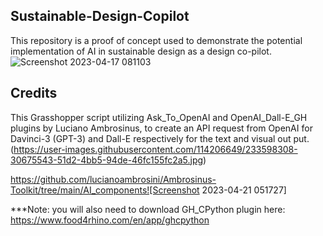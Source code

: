 ## Sustainable-Design-Copilot

This repository is a proof of concept used to demonstrate the potential implementation of AI in sustainable design as a design co-pilot. <br />
![Screenshot 2023-04-17 081103](https://user-images.githubusercontent.com/114206649/232655185-6928c044-473e-4ffb-b709-a500ecc32398.jpg)


## Credits 
This Grasshopper script utilizing Ask_To_OpenAI and OpenAI_Dall-E_GH plugins by Luciano Ambrosinus, to create an API request from OpenAI for Davinci-3 (GPT-3) and Dall-E respectively for the text and visual out put. <br />
(https://user-images.githubusercontent.com/114206649/233598308-30675543-51d2-4bb5-94de-46fc155fc2a5.jpg)

https://github.com/lucianoambrosini/Ambrosinus-Toolkit/tree/main/AI_components![Screenshot 2023-04-21 051727]


***Note: you will also need to download GH_CPython plugin here: https://www.food4rhino.com/en/app/ghcpython

